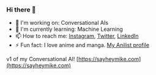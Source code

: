 ### Hi there 👋

<!--
**Electric-Dragon/Electric-Dragon** is a ✨ _special_ ✨ repository because its `README.md` (this file) appears on your GitHub profile.

Here are some ideas to get you started:

- 🔭 My personal project
- 🌱 Machine Learning
- 👯 I’m looking to collaborate on ...
- 🤔 I’m looking for help with ...
- 💬 Ask me about ...
- 📫 How to reach me: ...
- 😄 Pronouns: ...
- ⚡ Fun fact: ...
-->

- 🔭 I'm working on: Conversational AIs
- 🌱 I'm currently learning: Machine Learning
- 📫 How to reach me: [Instagram](http://instagram.com/atharvawasekar/), [Twitter](http://twitter.com/AtharvaWasekar), [LinkedIn](https://www.linkedin.com/in/atharvawasekar/)
- ⚡ Fun fact: I love anime and manga. [My Anilist profile](http://anilist.co/user/ElectricDragon/)

v1 of my Conversational AI! [https://sayheymike.com](https://sayheymike.com)
